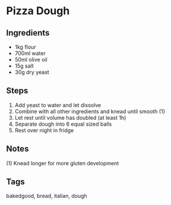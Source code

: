 # Pizza Dough

## Ingredients

* 1kg flour
* 700ml water 
* 50ml olive oil
* 15g salt
* 30g dry yeast 

## Steps

1. Add yeast to water and let dissolve
2. Combine with all other ingredients and knead until smooth (1)
3. Let rest until volume has doubled (at least 1h) 
4. Separate dough into 6 equal sized balls
5. Rest over night in fridge

## Notes 

(1) Knead longer for more gluten development

## Tags 
bakedgood, bread, italian, dough
